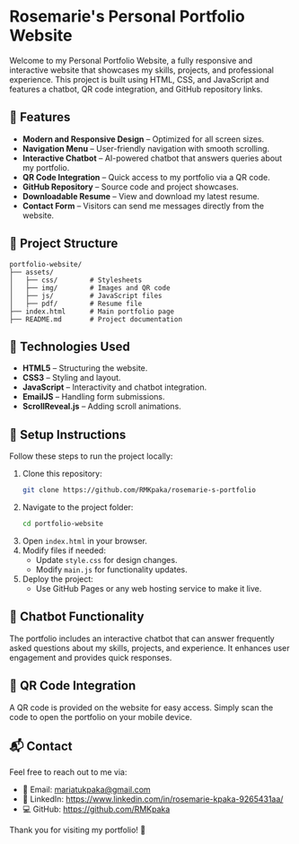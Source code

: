 # Rosemarie's Personal Portfolio Website

Welcome to my Personal Portfolio Website, a fully responsive and interactive website that showcases my skills, projects, and professional experience. This project is built using HTML, CSS, and JavaScript and features a chatbot, QR code integration, and GitHub repository links.

## 🚀 Features

- **Modern and Responsive Design** – Optimized for all screen sizes.
- **Navigation Menu** – User-friendly navigation with smooth scrolling.
- **Interactive Chatbot** – AI-powered chatbot that answers queries about my portfolio.
- **QR Code Integration** – Quick access to my portfolio via a QR code.
- **GitHub Repository** – Source code and project showcases.
- **Downloadable Resume** – View and download my latest resume.
- **Contact Form** – Visitors can send me messages directly from the website.

## 📂 Project Structure

```
portfolio-website/
├── assets/
│   ├── css/        # Stylesheets
│   ├── img/        # Images and QR code
│   ├── js/         # JavaScript files
│   ├── pdf/        # Resume file
├── index.html      # Main portfolio page
├── README.md       # Project documentation
```

## 🔧 Technologies Used

- **HTML5** – Structuring the website.
- **CSS3** – Styling and layout.
- **JavaScript** – Interactivity and chatbot integration.
- **EmailJS** – Handling form submissions.
- **ScrollReveal.js** – Adding scroll animations.


## 📌 Setup Instructions

Follow these steps to run the project locally:

1. Clone this repository:
   ```sh
   git clone https://github.com/RMKpaka/rosemarie-s-portfolio
   ```
2. Navigate to the project folder:
   ```sh
   cd portfolio-website
   ```
3. Open `index.html` in your browser.
4. Modify files if needed:
   - Update `style.css` for design changes.
   - Modify `main.js` for functionality updates.
5. Deploy the project:
   - Use GitHub Pages or any web hosting service to make it live.

## 💬 Chatbot Functionality

The portfolio includes an interactive chatbot that can answer frequently asked questions about my skills, projects, and experience. It enhances user engagement and provides quick responses.

## 📱 QR Code Integration

A QR code is provided on the website for easy access. Simply scan the code to open the portfolio on your mobile device.

## 📬 Contact

Feel free to reach out to me via:

- 📧 Email: mariatukpaka@gmail.com
- 🔗 LinkedIn: https://www.linkedin.com/in/rosemarie-kpaka-9265431aa/
- 💻 GitHub: https://github.com/RMKpaka

Thank you for visiting my portfolio! 🚀
